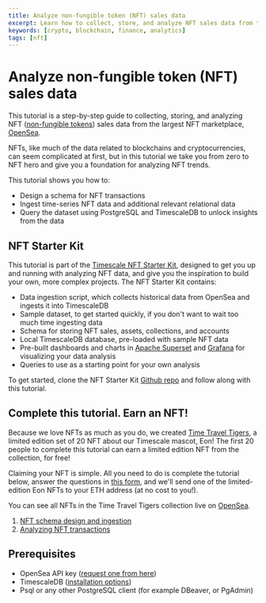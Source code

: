 ```yaml
---
title: Analyze non-fungible token (NFT) sales data
excerpt: Learn how to collect, store, and analyze NFT sales data from the largest NFT marketplace
keywords: [crypto, blockchain, finance, analytics]
tags: [nft]
---
```


# Analyze non-fungible token (NFT) sales data

This tutorial is a step-by-step guide to collecting, storing, and analyzing NFT
([non-fungible tokens][nft-wiki]) sales data from the largest NFT marketplace,
[OpenSea][opensea].

NFTs, like much of the data related to blockchains and cryptocurrencies, can
seem complicated at first, but in this tutorial we take you from zero to NFT hero
and give you a foundation for analyzing NFT trends.

This tutorial shows you how to:
* Design a schema for NFT transactions
* Ingest time-series NFT data and additional relevant relational data
* Query the dataset using PostgreSQL and TimescaleDB to unlock insights from the data

## NFT Starter Kit

This tutorial is part of the [Timescale NFT Starter Kit][starter-kit], designed
to get you up and running with analyzing NFT data, and give you the inspiration
to build your own, more complex projects.
The NFT Starter Kit contains:
* Data ingestion script, which collects historical data from OpenSea and ingests
it into TimescaleDB
* Sample dataset, to get started quickly, if you don't want to wait too much time ingesting data
* Schema for storing NFT sales, assets, collections, and accounts
* Local TimescaleDB database, pre-loaded with sample NFT data
* Pre-built dashboards and charts in [Apache Superset][superset] and [Grafana][grafana]
for visualizing your data analysis
* Queries to use as a starting point for your own analysis

To get started, clone the NFT Starter Kit [Github repo][starter-kit] and follow
along with this tutorial.

## Complete this tutorial. Earn an NFT!
Because we love NFTs as much as you do, we created [Time Travel Tigers][eon-collection],
a limited edition set of 20
NFT about our Timescale mascot, Eon! The first 20 people to complete this tutorial
can earn a limited edition NFT from
the collection, for free!

Claiming your NFT is simple. All you need to do is complete the tutorial below,
answer the questions in [this form][nft-form], and we'll send one of the
limited-edition Eon NFTs to your ETH address (at no cost to you!).

You can see all NFTs in the Time Travel Tigers collection live on [OpenSea][eon-collection].

1. [NFT schema design and ingestion][nft-schema]
1. [Analyzing NFT transactions][nft-analyze]

## Prerequisites
* OpenSea API key ([request one from here][opensea-key])
* TimescaleDB ([installation options][install-ts])
* Psql or any other PostgreSQL client (for example DBeaver, or PgAdmin)

[eon-collection]: https://opensea.io/collection/time-travel-tigers-by-timescale
[grafana]: https://grafana.com
[install-ts]: /install/latest/
[nft-analyze]: /timescaledb/:currentVersion:/tutorials/analyze-nft-data/analyzing-nft-transactions
[nft-form]: https://docs.google.com/forms/d/e/1FAIpQLSdZMzES-vK8K_pJl1n7HWWe5-v6D9A03QV6rys18woGTZr0Yw/viewform?usp=sf_link
[nft-schema]: /timescaledb/:currentVersion:/tutorials/analyze-nft-data/nft-schema-ingestion
[nft-wiki]: https://en.wikipedia.org/wiki/Non-fungible_token
[opensea-key]: https://docs.opensea.io/reference/request-an-api-key
[opensea]: https://opensea.io
[starter-kit]: https://github.com/timescale/nft-starter-kit
[superset]: https://superset.apache.org

